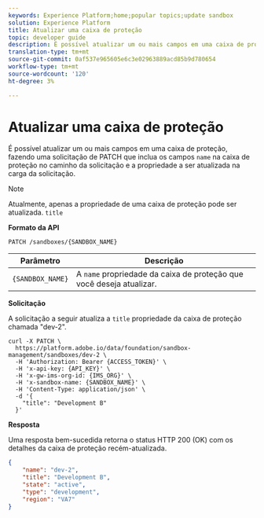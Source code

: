 ```yaml
---
keywords: Experience Platform;home;popular topics;update sandbox
solution: Experience Platform
title: Atualizar uma caixa de proteção
topic: developer guide
description: É possível atualizar um ou mais campos em uma caixa de proteção, fazendo uma solicitação de PATCH que inclua o nome da caixa de proteção no caminho da solicitação e a propriedade a ser atualizada na carga da solicitação.
translation-type: tm+mt
source-git-commit: 0af537e965605e6c3e02963889acd85b9d780654
workflow-type: tm+mt
source-wordcount: '120'
ht-degree: 3%

---
```



# Atualizar uma caixa de proteção

É possível atualizar um ou mais campos em uma caixa de proteção, fazendo uma solicitação de PATCH que inclua os campos `name` na caixa de proteção no caminho da solicitação e a propriedade a ser atualizada na carga da solicitação.

>[!NOTE]
>
>Atualmente, apenas a propriedade de uma caixa de proteção pode ser atualizada. `title`

**Formato da API**

```http
PATCH /sandboxes/{SANDBOX_NAME}
```

| Parâmetro | Descrição |
| --- | --- |
| `{SANDBOX_NAME}` | A `name` propriedade da caixa de proteção que você deseja atualizar. |

**Solicitação**

A solicitação a seguir atualiza a `title` propriedade da caixa de proteção chamada &quot;dev-2&quot;.

```shell
curl -X PATCH \
  https://platform.adobe.io/data/foundation/sandbox-management/sandboxes/dev-2 \
  -H 'Authorization: Bearer {ACCESS_TOKEN}' \
  -H 'x-api-key: {API_KEY}' \
  -H 'x-gw-ims-org-id: {IMS_ORG}' \
  -H 'x-sandbox-name: {SANDBOX_NAME}' \
  -H 'Content-Type: application/json' \
  -d '{
    "title": "Development B"
  }'
```

**Resposta**

Uma resposta bem-sucedida retorna o status HTTP 200 (OK) com os detalhes da caixa de proteção recém-atualizada.

```json
{
    "name": "dev-2",
    "title": "Development B",
    "state": "active",
    "type": "development",
    "region": "VA7"
}
```
